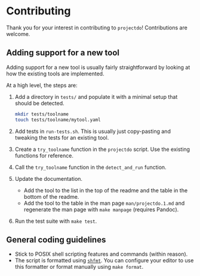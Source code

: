 # Contributing

Thank you for your interest in contributing to `projectdo`! Contributions
are welcome.

## Adding support for a new tool

Adding support for a new tool is usually fairly straightforward by looking at
how the existing tools are implemented.

At a high level, the steps are:

1. Add a directory in `tests/` and populate it with a minimal setup that should
   be detected.

   ```sh
   mkdir tests/toolname
   touch tests/toolname/mytool.yaml
   ```


2. Add tests in `run-tests.sh`. This is usually just copy-pasting and tweaking
   the tests for an existing tool.

3. Create a `try_toolname` function in the `projectdo` script. Use the existing
   functions for reference.

4. Call the `try_toolname` function in the `detect_and_run` function.

5. Update the documentation.
   - Add the tool to the list in the top of the readme and the table in the
     bottom of the readme.
   - Add the tool to the table in the man page `man/projectdo.1.md` and
     regenerate the man page with `make manpage` (requires Pandoc).

6. Run the test suite with `make test`.

## General coding guidelines

* Stick to POSIX shell scripting features and commands (within reason).
* The script is formatted using [`shfmt`](https://github.com/mvdan/sh). You can
  configure your editor to use this formatter or format manually using `make
  format`.
